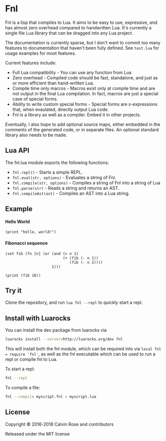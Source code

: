 # Fnl

Fnl is a lisp that compiles to Lua. It aims to be easy to use, expressive, and has almost
zero overhead compared to handwritten Lua. It's currently a single file Lua library that can
be dragged into any Lua project.

The documentation is currently sparse, but I don't want to commit too many features to documentation
that haven't been fully defined. See `test.lua` for usage examples for most features.

Current features include:

* Full Lua compatibility - You can use any function from Lua
* Zero overhead - Compiled code should be fast, standalone, and just as or more efficient than hand-written Lua.
* Compile time only macros - Macros exist only at compile time and are not output in the final Lua compilation. In fact,
  macros are just a special case of special forms.
* Ability to write custom special forms - Special forms are s-expressions that, when evaulated, directly output Lua code.
* Fnl is a library as well as a compiler. Embed it in other projects. 

Eventually, I also hope to add optional source maps, either embedded in the comments of the generated code, or in separate files. An optional standard library also needs to be made.

## Lua API

The fnl.lua module exports the following functions:

* `fnl.repl()` - Starts a simple REPL.
* `fnl.eval(str, options)` - Evaluates a string of Fnl.
* `fnl.compile(str, options)` - Compiles a string of Fnl into a string of Lua
* `fnl.parse(str)` - Reads a string and returns an AST.
* `fnl.compileAst(ast)` - Compiles an AST into a Lua string.

## Example

#### Hello World
```
(print "hello, world!")
```

#### Fibonacci sequence
```
(set fib (fn [n] (or (and (> n 1)
                          (+ (fib (- n 1))
                             (fib (- n 2))))
                     1)))

(print (fib 10))
```

## Try it

Clone the repository, and run `lua fnl --repl` to quickly start a repl.

## Install with Luarocks

You can install the dev package from luarocks via
```sh
luarocks install --server=http://luarocks.org/dev fnl
``` 

This will install both the fnl module, which can be required into via `local fnl = require 'fnl'`,
as well as the fnl executable which can be used to run a repl or compile fnl to Lua.

To start a repl:
```sh
fnl --repl
```

To compile a file:
```sh
fnl --compile myscript.fnl > myscript.lua
```

## License

Copyright © 2016-2018 Calvin Rose and contributors

Released under the MIT license

